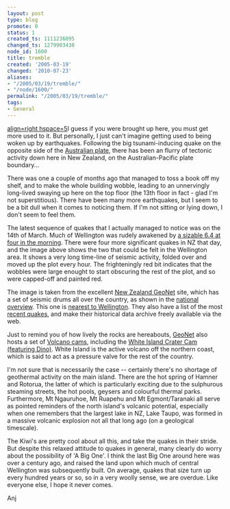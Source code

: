 ```yaml
---
layout: post
type: blog
promote: 0
status: 1
created_ts: 1111236095
changed_ts: 1279903438
node_id: 1600
title: tremble
created: '2005-03-19'
changed: '2010-07-23'
aliases:
- "/2005/03/19/tremble/"
- "/node/1600/"
permalink: "/2005/03/19/tremble/"
tags:
- General
---
```

[align=right hspace=5](image:1599)I guess if you were brought up here, you must get more used to it.  But personally, I just can't imagine getting used to being woken up by earthquakes.  Following the big tsunami-inducing quake on the opposite side of the [Australian plate](http://geology.er.usgs.gov/eastern/plates.html), there has been an flurry of tectonic activity down here in New Zealand, on the  Australian-Pacific plate boundary...
<!--break-->
There was one a couple of months ago that managed to toss a book off my shelf, and to make the whole building wobble, leading to an unnervingly long-lived swaying up here on the top floor (the 13th floor in fact - glad I'm not superstitious).  There have been many more earthquakes, but I seem to be a bit dull when it comes to noticing them.  If I'm not sitting or lying down, I don't seem to feel them.

The latest sequence of quakes that I actually managed to notice was on the 14th of March.  Much of Wellington was rudely awakened by [a sizable 6.4 at four in the morning](http://www.geonet.org.nz/x2376455g_l.html).  There were four more significant quakes in NZ that day, and the image above shows the two that could be felt in the Wellington area.  It shows a very long time-line of seismic activity, folded over and moved up the plot every hour.  The frighteningly red bit indicates that the wobbles were large enought to start obscuring the rest of the plot, and so were capped-off and painted red.

The image is taken from the excellent [New Zealand GeoNet](http://www.geonet.org.nz/) site, which has a set of seismic drums all over the country, as shown in the [national overview](http://www.geonet.org.nz/drums.html).  This one is [nearest to Wellington](http://www.geonet.org.nz/snzo-drum.html).  They also have a list of the most [recent quakes](http://www.geonet.org.nz/recent_quakes.html), and make their historical data archive freely available via the web.

Just to remind you of how lively the rocks are hereabouts, [GeoNet](http://www.geonet.org.nz/) also hosts a set of [Volcano cams](http://www.geonet.org.nz/volcanocam.html), including the [White Island Crater Cam (featuring Dino)](http://www.geonet.org.nz/whiteisland.html).  White Island is the active volcano off the northern coast, which is said to act as a pressure valve for the rest of the country.  

I'm not sure that is necessarily the case -- certainly there's no shortage of geothermal activity on the main island.  There are the hot spring of Hamner and Rotorua, the latter of which is particularly exciting due to the sulphurous steaming streets, the hot pools, geysers and colourful thermal parks.  Furthermore, Mt Ngauruhoe, Mt Ruapehu and Mt Egmont/Taranaki all serve as pointed reminders of the north island's volcanic potential, especially when one remembers that the largest lake in NZ, Lake Taupo, was formed in a massive volcanic explosion not all that long ago (on a geological timescale).

The Kiwi's are pretty cool about all this, and take the quakes in their stride.  But despite this relaxed attitude to quakes in general, many clearly do worry about the possibility of 'A Big One'.  I think the last Big One around here was over a century ago, and raised the land upon which much of central Wellington was subsequently built.  On average, quakes that size turn up every hundred years or so, so in a very woolly sense, we are overdue.  Like everyone else, I hope it never comes.

Anj
